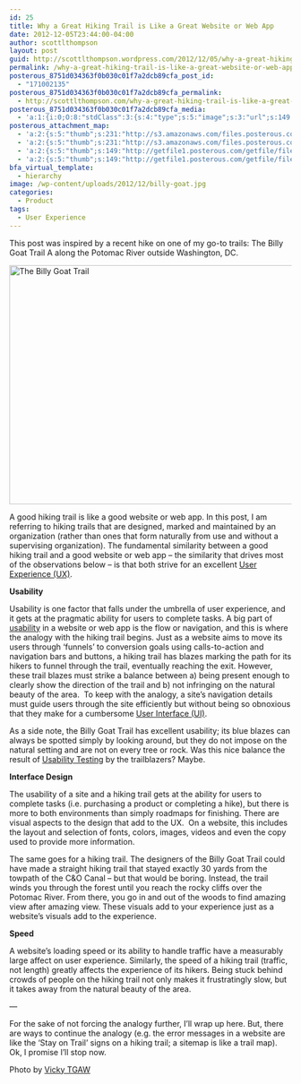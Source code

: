 ```yaml
---
id: 25
title: Why a Great Hiking Trail is Like a Great Website or Web App
date: 2012-12-05T23:44:00-04:00
author: scottlthompson
layout: post
guid: http://scottlthompson.wordpress.com/2012/12/05/why-a-great-hiking-trail-is-like-a-great-website-or-web-app
permalink: /why-a-great-hiking-trail-is-like-a-great-website-or-web-app/
posterous_8751d034363f0b030c01f7a2dcb89cfa_post_id:
  - "171002135"
posterous_8751d034363f0b030c01f7a2dcb89cfa_permalink:
  - http://scottlthompson.com/why-a-great-hiking-trail-is-like-a-great-webs
posterous_8751d034363f0b030c01f7a2dcb89cfa_media:
  - 'a:1:{i:0;O:8:"stdClass":3:{s:4:"type";s:5:"image";s:3:"url";s:149:"http://getfile1.posterous.com/getfile/files.posterous.com/temp-2012-12-05/EzJneIasdxBBtGewqffrtjwhuClgfGtoAprogwIemoHjHvbaaxgygaxdxmzl/hiking_pic.jpg";s:7:"resized";a:2:{i:0;s:163:"http://getfile2.posterous.com/getfile/files.posterous.com/temp-2012-12-05/EzJneIasdxBBtGewqffrtjwhuClgfGtoAprogwIemoHjHvbaaxgygaxdxmzl/hiking_pic.jpg.scaled500.jpg";i:1;s:164:"http://getfile8.posterous.com/getfile/files.posterous.com/temp-2012-12-05/EzJneIasdxBBtGewqffrtjwhuClgfGtoAprogwIemoHjHvbaaxgygaxdxmzl/hiking_pic.jpg.scaled1000.jpg";}}}'
posterous_attachment_map:
  - 'a:2:{s:5:"thumb";s:231:"http://s3.amazonaws.com/files.posterous.com/temp-2012-12-05/EzJneIasdxBBtGewqffrtjwhuClgfGtoAprogwIemoHjHvbaaxgygaxdxmzl/hiking_pic.jpg?AWSAccessKeyId=AKIAJFZAE65UYRT34AOQ&Expires=1355604335&Signature=l5BeKDPUg5M7Usg19oOMlEqEv8E%3D";s:4:"full";b:0;}'
  - 'a:2:{s:5:"thumb";s:231:"http://s3.amazonaws.com/files.posterous.com/temp-2012-12-05/EzJneIasdxBBtGewqffrtjwhuClgfGtoAprogwIemoHjHvbaaxgygaxdxmzl/hiking_pic.jpg?AWSAccessKeyId=AKIAJFZAE65UYRT34AOQ&Expires=1355604335&Signature=l5BeKDPUg5M7Usg19oOMlEqEv8E%3D";s:4:"full";b:0;}'
  - 'a:2:{s:5:"thumb";s:149:"http://getfile1.posterous.com/getfile/files.posterous.com/temp-2012-12-05/EzJneIasdxBBtGewqffrtjwhuClgfGtoAprogwIemoHjHvbaaxgygaxdxmzl/hiking_pic.jpg";s:4:"full";b:0;}'
  - 'a:2:{s:5:"thumb";s:149:"http://getfile1.posterous.com/getfile/files.posterous.com/temp-2012-12-05/EzJneIasdxBBtGewqffrtjwhuClgfGtoAprogwIemoHjHvbaaxgygaxdxmzl/hiking_pic.jpg";s:4:"full";b:0;}'
bfa_virtual_template:
  - hierarchy
image: /wp-content/uploads/2012/12/billy-goat.jpg
categories:
  - Product
tags:
  - User Experience
---
```

This post was inspired by a recent hike on one of my go-to trails: The Billy Goat Trail A along the Potomac River outside Washington, DC.

<div class="p_embed p_image_embed">
  <img class="alignnone size-full wp-image-39" alt="The Billy Goat Trail" src="http://scottlthompson.com/wp-content/uploads/2012/12/billy-goat.jpg" width="640" height="427" srcset="http://scottlthompson.com/wp-content/uploads/2012/12/billy-goat.jpg 640w, http://scottlthompson.com/wp-content/uploads/2012/12/billy-goat-300x200.jpg 300w" sizes="(max-width: 640px) 100vw, 640px" />
</div>

A good hiking trail is like a good website or web app. In this post, I am referring to hiking trails that are designed, marked and maintained by an organization (rather than ones that form naturally from use and without a supervising organization). The fundamental similarity between a good hiking trail and a good website or web app – the similarity that drives most of the observations below – is that both strive for an excellent [User Experience (UX)](http://en.wikipedia.org/wiki/User_experience).

**Usability**

Usability is one factor that falls under the umbrella of user experience, and it gets at the pragmatic ability for users to complete tasks. A big part of [usability](http://en.wikipedia.org/wiki/Usability) in a website or web app is the flow or navigation, and this is where the analogy with the hiking trail begins. Just as a website aims to move its users through ‘funnels’ to conversion goals using calls-to-action and navigation bars and buttons, a hiking trail has blazes marking the path for its hikers to funnel through the trail, eventually reaching the exit. However, these trail blazes must strike a balance between a) being present enough to clearly show the direction of the trail and b) not infringing on the natural beauty of the area.  To keep with the analogy, a site’s navigation details must guide users through the site efficiently but without being so obnoxious that they make for a cumbersome [User Interface (UI)](http://en.wikipedia.org/wiki/User_interface).

As a side note, the Billy Goat Trail has excellent usability; its blue blazes can always be spotted simply by looking around, but they do not impose on the natural setting and are not on every tree or rock. Was this nice balance the result of [Usability Testing](http://en.wikipedia.org/wiki/Usability_testing) by the trailblazers? Maybe.

**Interface Design**

The usability of a site and a hiking trail gets at the ability for users to complete tasks (i.e. purchasing a product or completing a hike), but there is more to both environments than simply roadmaps for finishing. There are visual aspects to the design that add to the UX.  On a website, this includes the layout and selection of fonts, colors, images, videos and even the copy used to provide more information.

The same goes for a hiking trail. The designers of the Billy Goat Trail could have made a straight hiking trail that stayed exactly 30 yards from the towpath of the C&O Canal – but that would be boring. Instead, the trail winds you through the forest until you reach the rocky cliffs over the Potomac River. From there, you go in and out of the woods to find amazing view after amazing view. These visuals add to your experience just as a website’s visuals add to the experience.

**Speed**

A website’s loading speed or its ability to handle traffic have a measurably large affect on user experience. Similarly, the speed of a hiking trail (traffic, not length) greatly affects the experience of its hikers. Being stuck behind crowds of people on the hiking trail not only makes it frustratingly slow, but it takes away from the natural beauty of the area.

&#8212;

For the sake of not forcing the analogy further, I’ll wrap up here. But, there are ways to continue the analogy (e.g. the error messages in a website are like the ‘Stay on Trail’ signs on a hiking trail; a sitemap is like a trail map). Ok, I promise I’ll stop now.

Photo by [Vicky TGAW](http://www.flickr.com/photos/tgaw/)

&nbsp;

&nbsp;